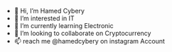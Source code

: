 - 👋 Hi, I’m Hamed Cybery
- 👀 I’m interested in IT
- 🌱 I’m currently learning Electronic
- 💞️ I’m looking to collaborate on Cryptocurrency
- 📫 reach me @hamedcybery on instagram Account

<!---
hamedcybery is a ✨ special ✨ repository because its `README.md` (this file) appears on your GitHub profile.
You can click the Preview link to take a look at your changes.
--->
